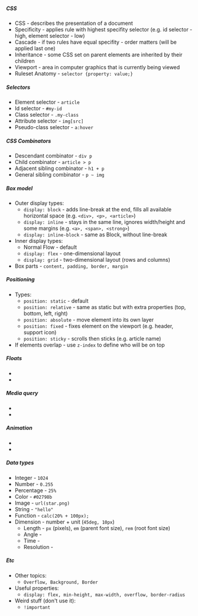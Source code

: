 ##### CSS
* CSS - describes the presentation of a document
* Specificity - applies rule with highest specifity selector (e.g. id selector - high, element selector - low)
* Cascade - if two rules have equal specifity - order matters (will be applied last one)
* Inheritance - some CSS set on parent elements are inherited by their children
* Viewport - area in computer graphics that is currently being viewed
* Ruleset Anatomy - `selector {property: value;}`

##### Selectors
* Element selector - `article`
* Id selector - `#my-id`
* Class selector - `.my-class`
* Attribute selector - `img[src]`
* Pseudo-class selector - `a:hover`
    
##### CSS Combinators
* Descendant combinator - `div p`
* Child combinator - `article > p`
* Adjacent sibling combinator - `h1 + p`
* General sibling combinator - `p ~ img`
    
##### Box model
* Outer display types:
    * `display: block` - adds line-break at the end, fills all available horizontal space (e.g. `<div>, <p>, <article>`)
    * `display: inline` - stays in the same line, ignores width/height and some margins (e.g. `<a>, <span>, <strong>`)
    * `display: inline-block` - same as Block, without line-break
* Inner display types:
    * Normal Flow - default
    * `display: flex` - one-dimensional layout
    * `display: grid` - two-dimensional layout (rows and columns)
* Box parts - `content, padding, border, margin`

##### Positioning
* Types:
    * `position: static` - default
    * `position: relative` - same as static but with extra properties (top, bottom, left, right)
    * `position: absolute` - move element into its own layer
    * `position: fixed` - fixes element on the viewport (e.g. header, support icon)
    * `position: sticky` - scrolls then sticks (e.g. article name)
* If elements overlap - use `z-index` to define who will be on top

##### Floats
* 
* 

##### Media query
* 
* 

##### Animation
* 
* 

##### Data types
* Integer - `1024`
* Number - `0.255`
* Percentage - `25%`
* Color - `#02798b`
* Image - `url(star.png)`
* String - `"hello"`
* Function - `calc(20% + 100px);`
* Dimension - number + unit (`45deg, 10px`)
    * Length - `px` (pixels), `em` (parent font size), `rem` (root font size)
    * Angle - 
    * Time - 
    * Resolution -

##### Etc
* Other topics:
    * `Overflow, Background, Border`
* Useful properties:
    * `display: flex, min-height, max-width, overflow, border-radius`
* Weird stuff (don't use it):
    * `!important`
